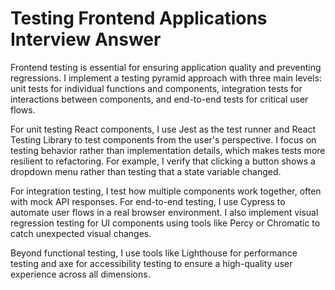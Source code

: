 # Testing Frontend Applications Interview Answer

Frontend testing is essential for ensuring application quality and preventing regressions. I implement a testing pyramid approach with three main levels: unit tests for individual functions and components, integration tests for interactions between components, and end-to-end tests for critical user flows.

For unit testing React components, I use Jest as the test runner and React Testing Library to test components from the user's perspective. I focus on testing behavior rather than implementation details, which makes tests more resilient to refactoring. For example, I verify that clicking a button shows a dropdown menu rather than testing that a state variable changed.

For integration testing, I test how multiple components work together, often with mock API responses. For end-to-end testing, I use Cypress to automate user flows in a real browser environment. I also implement visual regression testing for UI components using tools like Percy or Chromatic to catch unexpected visual changes.

Beyond functional testing, I use tools like Lighthouse for performance testing and axe for accessibility testing to ensure a high-quality user experience across all dimensions.